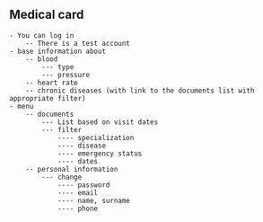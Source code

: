 ## Medical card

    - You can log in
        -- There is a test account
    - base information about
        -- blood
            --- type
            --- pressure
        -- heart rate
        -- chronic diseases (with link to the documents list with appropriate filter)
    - menu
        -- documents
            --- List based on visit dates
            --- filter
                ---- specialization
                ---- disease
                ---- emergency status
                ---- dates
        -- personal information
            --- change
                ---- password
                ---- email
                ---- name, surname
                ---- phone
